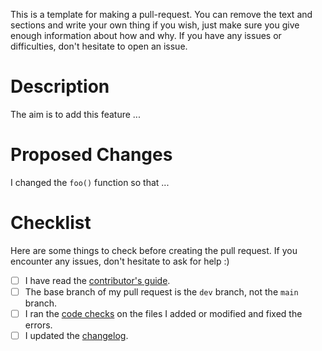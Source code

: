 This is a template for making a pull-request. You can remove the text and sections and write your own thing if you wish, just make sure you give enough information about how and why. If you have any issues or difficulties, don't hesitate to open an issue.


# Description

The aim is to add this feature ...

# Proposed Changes

I changed the `foo()` function so that ...


# Checklist

Here are some things to check before creating the pull request. If you encounter any issues, don't hesitate to ask for help :)

- [ ] I have read the [contributor's guide](https://github.com/arnab39/equiadapt/blob/main/CONTRIBUTING.md).
- [ ] The base branch of my pull request is the `dev` branch, not the `main` branch.
- [ ] I ran the [code checks](https://github.com/arnab39/equiadapt/blob/main/CONTRIBUTING.md#implement-your-changes) on the files I added or modified and fixed the errors.
- [ ] I updated the [changelog](https://github.com/arnab39/equiadapt/blob/main/CHANGELOG.md).